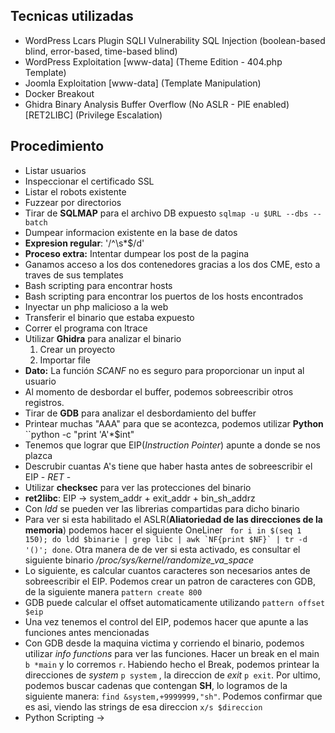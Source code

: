 ## Tecnicas utilizadas
- WordPress Lcars Plugin SQLI Vulnerability SQL Injection (boolean-based blind, error-based, time-based blind) 
- WordPress Exploitation [www-data] (Theme Edition - 404.php Template)
- Joomla Exploitation [www-data] (Template Manipulation) 
- Docker Breakout 
- Ghidra Binary Analysis Buffer Overflow (No ASLR - PIE enabled) [RET2LIBC] (Privilege Escalation)
## Procedimiento
- Listar usuarios
- Inspeccionar el certificado SSL
- Listar el robots existente
- Fuzzear por directorios
- Tirar de **SQLMAP** para el archivo DB expuesto ``sqlmap -u $URL --dbs --batch``
- Dumpear informacion existente en la base de datos
- **Expresion regular**: '/^\\s*$/d'
- **Proceso extra:** Intentar dumpear los post de la pagina
- Ganamos acceso a los dos contenedores gracias a los dos CME, esto a traves de sus templates
- Bash scripting para encontrar hosts
- Bash scripting para encontrar los puertos de los hosts encontrados
- Inyectar un php malicioso a la web
- Transferir el binario que estaba expuesto
- Correr el programa con ltrace
- Utilizar **Ghidra** para analizar el binario
	1. Crear un proyecto
	2. Importar file
- **Dato:** La función *SCANF* no es seguro para proporcionar un input al usuario
- Al momento de desbordar el buffer, podemos sobreescribir otros registros.
- Tirar de **GDB** para analizar el desbordamiento del buffer
- Printear muchas "AAA" para que se acontezca, podemos utilizar **Python** ``python -c "print 'A'*$int"
- Tenemos que lograr que EIP(*Instruction Pointer*) apunte a donde se nos plazca
- Descrubir cuantas A's tiene que haber hasta antes de sobreescribir el EIP - *RET* - 
- Utilizar **checksec** para ver las protecciones del binario
- **ret2libc**: EIP -> system_addr + exit_addr + bin_sh_addrz
- Con *ldd* se pueden ver las librerias compartidas para dicho binario
- Para ver si esta habilitado el ASLR(**Aliatoriedad de las direcciones de la memoria**) podemos hacer el siguiente OneLiner `` for i in $(seq 1 150); do ldd $binarie | grep libc | awk `NF{print $NF}` | tr -d '()'; done``. Otra manera de de ver si esta activado, es consultar el siguiente binario */proc/sys/kernel/randomize_va_space* 
- Lo siguiente, es calcular cuantos caracteres son necesarios antes de sobreescribir el EIP. Podemos crear un patron de caracteres con GDB, de la siguiente manera ``pattern create 800``
- GDB puede calcular el offset automaticamente utilizando ``pattern offset $eip`` 
- Una vez tenemos el control del EIP, podemos hacer que apunte a las funciones antes mencionadas 
- Con GDB desde la maquina victima y corriendo el binario, podemos utilizar *info functions* para ver las funciones. Hacer un break en el main ``b *main`` y lo corremos ``r``. Habiendo hecho el Break, podemos printear la direcciones de *system* ``p system`` , la direccion de *exit* ``p exit``. Por ultimo, podemos buscar cadenas que contengan **SH**, lo logramos de la siguiente manera: ``find &system,+9999999,"sh"``. Podemos confirmar que es asi, viendo las strings de esa direccion ``x/s $direccion`` 
- Python Scripting ->
